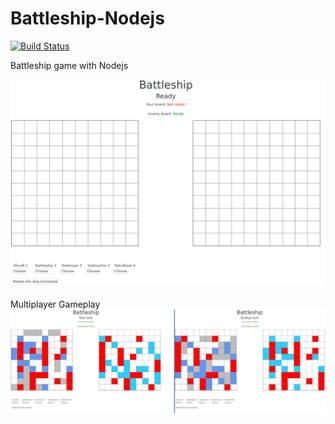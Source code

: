 # Battleship-Nodejs

[![Build Status](https://travis-ci.org/romanornr/Battleship-Nodejs.svg)](https://travis-ci.org/romanornr/Battleship-Nodejs)

Battleship game with Nodejs

![alt tag](screenshots/play1.png)
<br> </br>
Multiplayer Gameplay
![alt tag](screenshots/play2.png)
